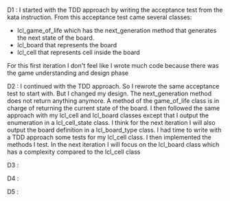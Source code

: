 D1 :
I started with the TDD approach by writing the acceptance test from the kata instruction. 
From this acceptance test came several classes: 
- lcl_game_of_life which has the next_generation method that generates the next state of the board.
- lcl_board that represents the board
- lcl_cell that represents cell inside the board

For this first iteration I don't feel like I wrote much code because there was the game understanding and design phase



D2 : I continued with the TDD approach. So I rewrote the same acceptance test to start with. 
	 But I changed my design. The next_generation method does not return anything anymore. A method of the game_of_life class is in charge of returning the current state of the board.
	 I then followed the same approach with my lcl_cell and lcl_board classes except that I output the enumeration in a lcl_cell_state class. 
	 I think for the next iteration I will also output the board definition in a lcl_board_type class.
	 I had time to write with a TDD approach some tests for my lcl_cell class. I then implemented the methods I test. 
     In the next iteration I will focus on the lcl_board class which has a complexity compared to the lcl_cell class






D3 :








D4 :






D5 :
